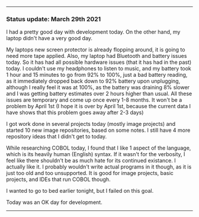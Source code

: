 
***

### Status update: March 29th 2021

I had a pretty good day with development today. On the other hand, my laptop didn't have a very good day.

My laptops new screen protector is already flopping around, it is going to need more tape applied. Also, my laptop had Bluetooth and battery issues today. So it has had all possible hardware issues (that it has had in the past) today. I couldn't use my headphones to listen to music, and my battery took 1 hour and 15 minutes to go from 92% to 100%, just a bad battery reading, as it immediately dropped back down to 92% battery upon unplugging, although I really feel it was at 100%, as the battery was draining 8% slower and I was getting battery estimates over 2 hours higher than usual. All these issues are temporary and come up once every 1-8 months. It won't be a problem by April 1st (I hope it is over by April 1st, because the current data I have shows that this problem goes away after 2-3 days)

I got work done in several projects today (mostly image projects) and started 10 new image repositories, based on some notes. I still have 4 more repository ideas that I didn't get to today.

While researching COBOL today, I found that I like 1 aspect of the language, which is its heavily human (English) syntax. If it wasn't for the verbosity, I feel like there shouldn't be as much hate for its continued existance. I actually like it. I probably wouldn't write actual programs in it though, as it is just too old and too unsupported. It is good for image projects, basic projects, and IDEs that run COBOL though.

I wanted to go to bed earlier tonight, but I failed on this goal.

Today was an OK day for development.

***
